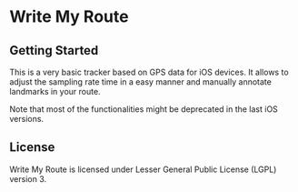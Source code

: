 # Write My Route
## Getting Started
This is a very basic tracker based on GPS data for iOS devices. It allows to adjust the sampling rate time in a easy manner and manually annotate landmarks in your route.

Note that most of the functionalities might be deprecated in the last iOS versions.

## License
Write My Route is licensed under Lesser General Public License (LGPL) version 3.
